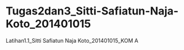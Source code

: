 # Tugas2dan3_Sitti-Safiatun-Naja-Koto_201401015
Latihan1.1_Sitti Safiatun Naja Koto_201401015_KOM A
